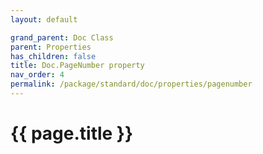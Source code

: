 ```yaml
---
layout: default

grand_parent: Doc Class
parent: Properties
has_children: false
title: Doc.PageNumber property
nav_order: 4
permalink: /package/standard/doc/properties/pagenumber
---
```

# {{ page.title }}




